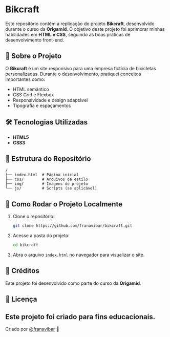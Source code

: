 # Bikcraft

Este repositório contém a replicação do projeto **Bikcraft**, desenvolvido durante o curso da **Origamid**. O objetivo deste projeto foi aprimorar minhas habilidades em **HTML e CSS**, seguindo as boas práticas de desenvolvimento front-end.

## 🚀 Sobre o Projeto

O **Bikcraft** é um site responsivo para uma empresa fictícia de bicicletas personalizadas. Durante o desenvolvimento, pratiquei conceitos importantes como:
- HTML semântico
- CSS Grid e Flexbox
- Responsividade e design adaptável
- Tipografia e espaçamentos

## 🛠️ Tecnologias Utilizadas

- **HTML5**
- **CSS3**

## 📂 Estrutura do Repositório

```
/
├── index.html  # Página inicial
├── css/        # Arquivos de estilo
├── img/        # Imagens do projeto
└── js/         # Scripts (se aplicável)
```

## 🎯 Como Rodar o Projeto Localmente

1. Clone o repositório:
   ```bash
   git clone https://github.com/franavibar/bikcraft.git
   ```
2. Acesse a pasta do projeto:
   ```bash
   cd bikcraft
   ```
3. Abra o arquivo `index.html` no navegador para visualizar o site.

## 📢 Créditos

Este projeto foi desenvolvido como parte do curso da **Origamid**.

## 📄 Licença

Este projeto foi criado para fins educacionais. 
---
Criado por [@franavibar](https://github.com/franavibar) 🚀

